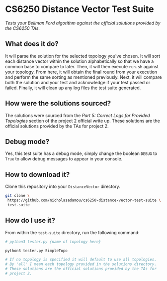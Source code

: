 # CS6250 Distance Vector Test Suite

*Tests your Bellman Ford algorithm against the official solutions provided by the CS6250 TAs.*

## What does it do?

It will parse the solution for the selected topology you've chosen. It will sort each distance vector within the solution alphabetically so that we have a common base to compare to later. Then, it will then execute `run.sh` against your topology. From here, it will obtain the final round from your execution and perform the same sorting as mentioned previously. Next, it will compare both the solution and your test and acknowledge if your test passed or failed. Finally, it will clean up any log files the test suite generated.

## How were the solutions sourced?

The solutions were sourced from the *Part 5: Correct Logs for Provided Topologies* section of the project 2 official write up. These solutions are the official solutions provided by the TAs for project 2.

## Debug mode?

Yes, this test suite has a debug mode, simply change the boolean `DEBUG` to `True` to allow debug messages to appear in your console.

## How to download it?

Clone this repository into your `DistanceVector` directory.

```bash
git clone \
 https://github.com/nicholasadamou/cs6250-distance-vector-test-suite \
 test-suite
```

## How do I use it?

From within the `test-suite` directory, run the following command:

```bash
# python3 tester.py {name of topology here}

python3 tester.py SimpleTopo

# If no topology is specified it will default to use all topologies.
# By 'all' I mean each topology provided in the solutions directory.
# These solutions are the official solutions provided by the TAs for
# project 2.
```
